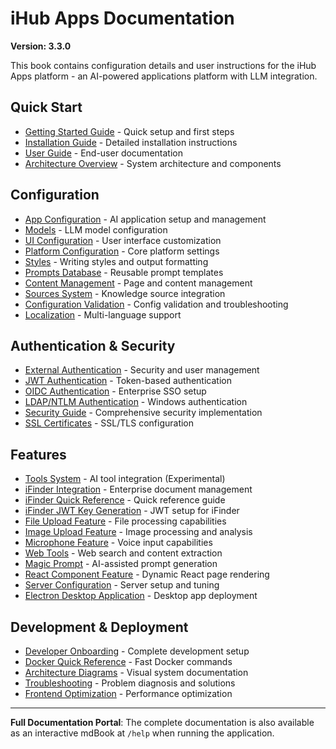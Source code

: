 # iHub Apps Documentation

**Version: 3.3.0**

This book contains configuration details and user instructions for the iHub Apps platform - an AI-powered applications platform with LLM integration.

## Quick Start

- [Getting Started Guide](GETTING_STARTED.md) - Quick setup and first steps
- [Installation Guide](INSTALLATION.md) - Detailed installation instructions  
- [User Guide](user-guide.md) - End-user documentation
- [Architecture Overview](architecture.md) - System architecture and components

## Configuration

- [App Configuration](apps.md) - AI application setup and management
- [Models](models.md) - LLM model configuration
- [UI Configuration](ui.md) - User interface customization
- [Platform Configuration](platform.md) - Core platform settings
- [Styles](styles.md) - Writing styles and output formatting
- [Prompts Database](prompts.md) - Reusable prompt templates
- [Content Management](content-management.md) - Page and content management
- [Sources System](sources.md) - Knowledge source integration
- [Configuration Validation](configuration-validation.md) - Config validation and troubleshooting
- [Localization](localization.md) - Multi-language support

## Authentication & Security

- [External Authentication](external-authentication.md) - Security and user management
- [JWT Authentication](jwt-authentication.md) - Token-based authentication
- [OIDC Authentication](oidc-authentication.md) - Enterprise SSO setup
- [LDAP/NTLM Authentication](ldap-ntlm-authentication.md) - Windows authentication
- [Security Guide](security.md) - Comprehensive security implementation
- [SSL Certificates](ssl-certificates.md) - SSL/TLS configuration

## Features

- [Tools System](tools.md) - AI tool integration (Experimental)
- [iFinder Integration](iFinder-Integration.md) - Enterprise document management
- [iFinder Quick Reference](iFinder-Quick-Reference.md) - Quick reference guide
- [iFinder JWT Key Generation](ifinder-jwt-key-generation.md) - JWT setup for iFinder
- [File Upload Feature](file-upload-feature.md) - File processing capabilities
- [Image Upload Feature](image-upload-feature.md) - Image processing and analysis
- [Microphone Feature](microphone-feature.md) - Voice input capabilities
- [Web Tools](web-tools.md) - Web search and content extraction
- [Magic Prompt](magic-prompt-feature.md) - AI-assisted prompt generation
- [React Component Feature](react-component-feature.md) - Dynamic React page rendering
- [Server Configuration](server-config.md) - Server setup and tuning
- [Electron Desktop Application](electron-app.md) - Desktop app deployment

## Development & Deployment

- [Developer Onboarding](developer-onboarding.md) - Complete development setup
- [Docker Quick Reference](DOCKER-QUICK-REFERENCE.md) - Fast Docker commands
- [Architecture Diagrams](diagrams.md) - Visual system documentation
- [Troubleshooting](troubleshooting.md) - Problem diagnosis and solutions
- [Frontend Optimization](frontend-optimization-plan.md) - Performance optimization

---

**Full Documentation Portal**: The complete documentation is also available as an interactive mdBook at `/help` when running the application.
